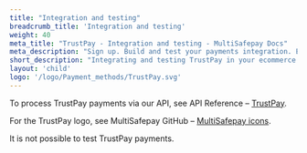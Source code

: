 ```yaml
---
title: "Integration and testing"
breadcrumb_title: 'Integration and testing'
weight: 40
meta_title: "TrustPay - Integration and testing - MultiSafepay Docs"
meta_description: "Sign up. Build and test your payments integration. Explore our products and services. Use our API Reference, SDKs, and wrappers. Get support."
short_description: "Integrating and testing TrustPay in your ecommerce platform"
layout: 'child'
logo: '/logo/Payment_methods/TrustPay.svg'
---
```


To process TrustPay payments via our API, see API Reference – [TrustPay](/api/#trustpay).

For the TrustPay logo, see MultiSafepay GitHub – [MultiSafepay icons](https://github.com/MultiSafepay/MultiSafepay-icons).

It is not possible to test TrustPay payments.
